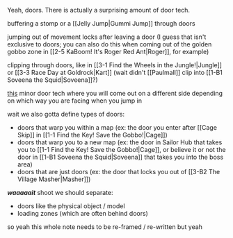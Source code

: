 Yeah, doors. There is actually a surprising amount of door tech.

buffering a stomp or a [[Jelly Jump|Gummi Jump]] through doors

jumping out of movement locks after leaving a door (I guess that isn't exclusive to doors; you can also do this when coming out of the golden gobbo zone in [[2-5 KaBoom! It's Roger Red Ant|Roger]], for example)

clipping through doors, like in [[3-1 Find the Wheels in the Jungle!|Jungle]] or [[3-3 Race Day at Goldrock|Kart]] (wait didn't [[Paulmall]] clip into [[1-B1 Soveena the Squid|Soveena]]?)

[this](https://youtu.be/tA8IpnChorw) minor door tech where you will come out on a different side depending on which way you are facing when you jump in

wait we also gotta define types of doors:
- doors that warp you within a map (ex: the door you enter after [[Cage Skip]] in [[1-1 Find the Key! Save the Gobbo!|Cage]])
- doors that warp you to a new map (ex: the door in Sailor Hub that takes you to [[1-1 Find the Key! Save the Gobbo!|Cage]], or believe it or not the door in [[1-B1 Soveena the Squid|Soveena]] that takes you into the boss area)
- doors that are just doors (ex: the door that locks you out of [[3-B2 The Village Masher|Masher]])

***waaaaait*** shoot we should separate:
- doors like the physical object / model
- loading zones (which are often behind doors)

so yeah this whole note needs to be re-framed / re-written but yeah